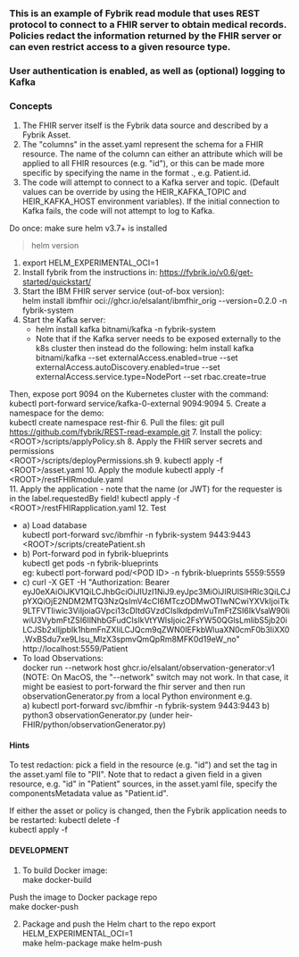 ### This is an example of Fybrik read module that uses REST protocol to connect to a FHIR server to obtain medical records.  Policies redact the information returned by the FHIR server or can even restrict access to a given resource type.
### User authentication is enabled, as well as (optional) logging to Kafka

### Concepts
1. The FHIR server itself is the Fybrik data source and described by a Fybrik Asset.
2. The "columns" in the asset.yaml represent the schema for a FHIR resource.   The name of the column can either an
attribute which will be applied to all FHIR resources (e.g. "id"), or this can be made more specific by specifying
the name in the format <resource>.<attribute>, e.g. Patient.id.
3. The code will attempt to connect to a Kafka server and topic.  (Default values can be override by using the 
HEIR_KAFKA_TOPIC and HEIR_KAFKA_HOST environment variables).  If the initial connection to Kafka fails, the code 
will not attempt to log to Kafka. 

Do once:  make sure helm v3.7+ is installed
> helm version

1. export HELM_EXPERIMENTAL_OCI=1
2. Install fybrik from the instructions in: https://fybrik.io/v0.6/get-started/quickstart/
3. Start the IBM FHIR server service (out-of-box version):   
helm install ibmfhir oci://ghcr.io/elsalant/ibmfhir_orig --version=0.2.0 -n fybrik-system
4. Start the Kafka server:  
   - helm install kafka bitnami/kafka -n fybrik-system  
   - Note that if the Kafka server needs to be exposed externally to the k8s cluster then instead do the following:
helm install kafka bitnami/kafka --set externalAccess.enabled=true --set externalAccess.autoDiscovery.enabled=true --set externalAccess.service.type=NodePort --set rbac.create=true
 
Then, expose port 9094 on the Kubernetes cluster with the command:
kubectl port-forward service/kafka-0-external  9094:9094
5. Create a namespace for the demo:  
kubectl create namespace rest-fhir
6. Pull the files:
git pull https://github.com/fybrik/REST-read-example.git
7. Install the policy:  
\<ROOT>/scripts/applyPolicy.sh
8. Apply the FHIR server secrets and permissions  
\<ROOT>/scripts/deployPermissions.sh 
9. kubectl apply -f \<ROOT>/asset.yaml
10. Apply the module
kubectl apply -f \<ROOT>/restFHIRmodule.yaml  
11. Apply the application - note that the name (or JWT) for the requester is in the label.requestedBy field!
kubectl apply -f \<ROOT>/restFHIRapplication.yaml
12. Test
- a) Load database  
kubectl port-forward svc/ibmfhir -n fybrik-system 9443:9443  
\<ROOT>/scripts/createPatient.sh
- b) Port-forward pod in fybrik-blueprints  
 kubectl get pods -n fybrik-blueprints  
eg: kubectl port-forward pod/\<POD ID> -n fybrik-blueprints 5559:5559
- c) curl -X GET -H "Authorization: Bearer eyJ0eXAiOiJKV1QiLCJhbGciOiJIUzI1NiJ9.eyJpc3MiOiJIRUlSIHRlc3QiLCJpYXQiOjE2NDM2MTQ3NzQsImV4cCI6MTczODMwOTIwNCwiYXVkIjoiTk9LTFVTIiwic3ViIjoiaGVpci13cDItdGVzdCIsIkdpdmVuTmFtZSI6IkVsaW90IiwiU3VybmFtZSI6IlNhbGFudCIsIkVtYWlsIjoic2FsYW50QGlsLmlibS5jb20iLCJSb2xlIjpbIk1hbmFnZXIiLCJQcm9qZWN0IEFkbWluaXN0cmF0b3IiXX0.WxBSdu7xe9LIsu_MlzX3spmvQmQpRm8MFK0d19eW_no" http://localhost:5559/Patient
- To load Observations:  
  docker run --network host ghcr.io/elsalant/observation-generator:v1
(NOTE: On MacOS, the "--network" switch may not work.  In that case, it might be easiest to port-forward the fhir server and 
then run observationGenerator.py from a local Python environment
e.g.  
  a) kubectl port-forward svc/ibmfhir -n fybrik-system 9443:9443
  b) python3 observationGenerator.py (under heir-FHIR/python/observationGenerator.py)

#### Hints
To test redaction: pick a field in the resource (e.g. "id") and set the tag in the asset.yaml file to "PII".
Note that to redact a given field in a given resource, e.g. "id" in "Patient" sources, in the asset.yaml file, specify the componentsMetadata value as "Patient.id".

If either the asset or policy is changed, then the Fybrik application needs to be restarted:
kubectl delete -f <name of FybrikApplication file>  
kubectl apply -f <name of FybrikApplication file>
 
#### DEVELOPMENT

1. To build Docker image:  
make docker-build  

Push the image to Docker package repo  
make docker-push

2. Package and push the Helm chart to the repo
export HELM_EXPERIMENTAL_OCI=1  
make helm-package
make helm-push
